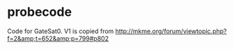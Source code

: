 # probecode
Code for GateSat0. V1 is copied from http://mkme.org/forum/viewtopic.php?f=2&amp;t=652&amp;p=799#p802
